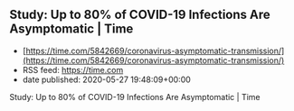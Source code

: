 ## Study: Up to 80% of COVID-19 Infections Are Asymptomatic | Time
 - [https://time.com/5842669/coronavirus-asymptomatic-transmission/](https://time.com/5842669/coronavirus-asymptomatic-transmission/)
 - RSS feed: https://time.com
 - date published: 2020-05-27 19:48:09+00:00

Study: Up to 80% of COVID-19 Infections Are Asymptomatic | Time

